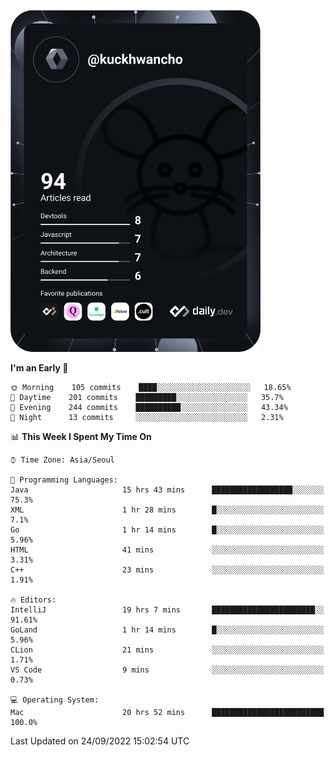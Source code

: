 <a href="https://app.daily.dev/kuckhwancho"><img src="https://github.com/kuckjwi0928/kuckjwi0928/blob/master/devcard.svg" width="400" alt="Kuckjwi Devcard"/></a>

<!--START_SECTION:waka-->
**I'm an Early 🐤** 

```text
🌞 Morning    105 commits    ████░░░░░░░░░░░░░░░░░░░░░   18.65% 
🌆 Daytime    201 commits    █████████░░░░░░░░░░░░░░░░   35.7% 
🌃 Evening    244 commits    ██████████░░░░░░░░░░░░░░░   43.34% 
🌙 Night      13 commits     ░░░░░░░░░░░░░░░░░░░░░░░░░   2.31%

```


📊 **This Week I Spent My Time On** 

```text
⌚︎ Time Zone: Asia/Seoul

💬 Programming Languages: 
Java                     15 hrs 43 mins      ██████████████████░░░░░░░   75.3% 
XML                      1 hr 28 mins        █░░░░░░░░░░░░░░░░░░░░░░░░   7.1% 
Go                       1 hr 14 mins        █░░░░░░░░░░░░░░░░░░░░░░░░   5.96% 
HTML                     41 mins             ░░░░░░░░░░░░░░░░░░░░░░░░░   3.31% 
C++                      23 mins             ░░░░░░░░░░░░░░░░░░░░░░░░░   1.91%

🔥 Editors: 
IntelliJ                 19 hrs 7 mins       ███████████████████████░░   91.61% 
GoLand                   1 hr 14 mins        █░░░░░░░░░░░░░░░░░░░░░░░░   5.96% 
CLion                    21 mins             ░░░░░░░░░░░░░░░░░░░░░░░░░   1.71% 
VS Code                  9 mins              ░░░░░░░░░░░░░░░░░░░░░░░░░   0.73%

💻 Operating System: 
Mac                      20 hrs 52 mins      █████████████████████████   100.0%

```


 Last Updated on 24/09/2022 15:02:54 UTC
<!--END_SECTION:waka-->
